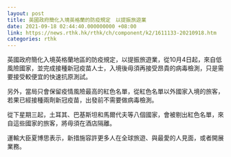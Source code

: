 ```yaml
---
layout: post
title: 英國政府簡化入境英格蘭的防疫規定　以提振旅遊業
date: 2021-09-18 02:44:40.000000000 +08:00
link: https://news.rthk.hk/rthk/ch/component/k2/1611133-20210918.htm
categories: rthk
---
```


英國政府簡化入境英格蘭地區的防疫規定，以提振旅遊業，從10月4日起，來自低風險國家，並完成接種新冠疫苗人士，入境後毋須再接受昂貴的病毒檢測，只是需要接受較便宜的快速抗原測試。

另外，當局只會保留疫情風險最高的紅色名單，從紅色名單以外國家入境的旅客，若果已經接種兩劑新冠疫苗，出發前不需要做病毒檢測。

從下星期三起，土耳其、巴基斯坦和馬爾代夫等八個國家，會被剔出紅色名單，來自這些國家的旅客，將毋須在酒店隔離。

運輸大臣夏博思表示，新措施容許更多人在全球旅遊、與最愛的人見面，或者開展業務。
